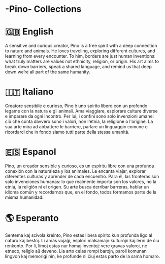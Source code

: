 # -Pino- Collections

# 🇬🇧 English
A sensitive and curious creator, Pino is a free spirit with a deep connection to nature and animals. He loves traveling, exploring different cultures, and learning from every encounter.
To him, borders are just human inventions: what truly matters are values  not ethnicity, religion, or origin.
His art aims to break down barriers, speak a shared language, and remind us that  deep down  we’re all part of the same humanity.

# 🇮🇹 Italiano
Creatore sensibile e curioso, Pino è uno spirito libero con un profondo legame con la natura e gli animali. Ama viaggiare, esplorare culture diverse e imparare da ogni incontro.
Per lui, i confini sono solo invenzioni umane: ciò che conta davvero sono i valori, non l'etnia, la religione o l'origine.
La sua arte mira ad abbattere le barriere, parlare un linguaggio comune e ricordarci che in fondo siamo tutti parte della stessa umanità.

# 🇪🇸 Espanol
Pino, un creador sensible y curioso, es un espíritu libre con una profunda conexión con la naturaleza y los animales. Le encanta viajar, explorar diferentes culturas y aprender de cada encuentro.
Para él, las fronteras son solo invenciones humanas: lo que realmente importa son los valores, no la etnia, la religión ni el origen.
Su arte busca derribar barreras, hablar un idioma común y recordarnos que, en el fondo, todos formamos parte de la misma humanidad.

# 🌎 Esperanto
Sentema kaj scivola kreinto, Pino estas libera spirito kun profunda ligo al naturo kaj bestoj. Li amas vojaĝi, esplori malsamajn kulturojn kaj lerni de ĉiu renkonto.
Por li, limoj estas nur homaj inventoj: vere gravas valoroj, ne etneco, religio aŭ deveno.
Lia arto celas rompi barojn, paroli komunan lingvon kaj memorigi nin, ke profunde ni ĉiuj estas parto de la sama homaro.
